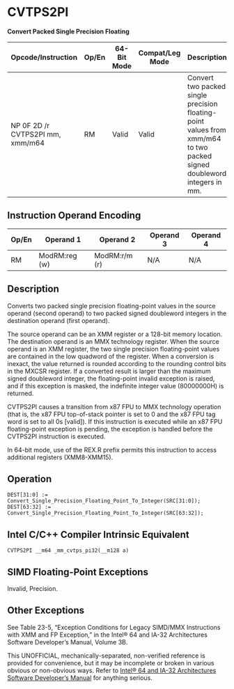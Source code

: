 # CVTPS2PI

**Convert Packed Single Precision Floating**

| Opcode/Instruction               | Op/En | 64-Bit Mode | Compat/Leg Mode | Description                                                                                                            |
| -------------------------------- | ----- | ----------- | --------------- | ---------------------------------------------------------------------------------------------------------------------- |
| NP 0F 2D /r CVTPS2PI mm, xmm/m64 | RM    | Valid       | Valid           | Convert two packed single precision floating-point values from xmm/m64 to two packed signed doubleword integers in mm. |

## Instruction Operand Encoding

| Op/En | Operand 1     | Operand 2     | Operand 3 | Operand 4 |
| ----- | ------------- | ------------- | --------- | --------- |
| RM    | ModRM:reg (w) | ModRM:r/m (r) | N/A       | N/A       |

## Description

Converts two packed single precision floating-point values in the source operand (second operand) to two packed signed doubleword integers in the destination operand (first operand).

The source operand can be an XMM register or a 128-bit memory location. The destination operand is an MMX technology register. When the source operand is an XMM register, the two single precision floating-point values are contained in the low quadword of the register. When a conversion is inexact, the value returned is rounded according to the rounding control bits in the MXCSR register. If a converted result is larger than the maximum signed doubleword integer, the floating-point invalid exception is raised, and if this exception is masked, the indefinite integer value (80000000H) is returned.

CVTPS2PI causes a transition from x87 FPU to MMX technology operation (that is, the x87 FPU top-of-stack pointer is set to 0 and the x87 FPU tag word is set to all 0s [valid]). If this instruction is executed while an x87 FPU floating-point exception is pending, the exception is handled before the CVTPS2PI instruction is executed.

In 64-bit mode, use of the REX.R prefix permits this instruction to access additional registers (XMM8-XMM15).

## Operation

```
DEST[31:0] := Convert_Single_Precision_Floating_Point_To_Integer(SRC[31:0]);
DEST[63:32] := Convert_Single_Precision_Floating_Point_To_Integer(SRC[63:32]);

```

## Intel C/C++ Compiler Intrinsic Equivalent

```
CVTPS2PI __m64 _mm_cvtps_pi32(__m128 a)

```

## SIMD Floating-Point Exceptions

Invalid, Precision.

## Other Exceptions

See Table 23-5, “Exception Conditions for Legacy SIMD/MMX Instructions with XMM and FP Exception,” in the Intel® 64 and IA-32 Architectures Software Developer’s Manual, Volume 3B.

This UNOFFICIAL, mechanically-separated, non-verified reference is provided for convenience, but it may be
incomplete or broken in various obvious or non-obvious
ways. Refer to [Intel® 64 and IA-32 Architectures Software Developer’s Manual](https://software.intel.com/en-us/download/intel-64-and-ia-32-architectures-sdm-combined-volumes-1-2a-2b-2c-2d-3a-3b-3c-3d-and-4) for anything serious.
